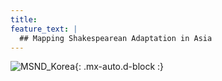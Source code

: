```yaml
---
title: 
feature_text: |
  ## Mapping Shakespearean Adaptation in Asia
---
```


![MSND_Korea](https://globalshakespeares.mit.edu/wp-content/uploads/MSND-South-Korea-500.jpg){: .mx-auto.d-block :}

